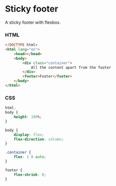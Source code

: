 # Sticky footer

A sticky footer with flexbox.

### HTML

```html
<!DOCTYPE html>
<html lang="en">
	<head></head>
	<body>
		<div class="container">
			All the content apart from the footer
		</div>
		<footer>Footer</footer>
	</body>
</html>
```

### CSS

```css
html,
body {
	height: 100%;
}

body {
	display: flex;
	flex-direction: column;
}

.container {
	flex: 1 0 auto;
}

footer {
	flex-shrink: 0;
}
```
